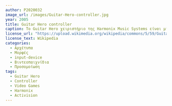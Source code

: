 ```yaml
---
author: P2020032
image_url: /images/Guitar-Hero-controller.jpg
year: 2005
title: Guitar Hero controller
caption: Το Guitar Hero χειριστήριο της Harmonix Music Systems είναι μια αντιγραφή (κλίμακας 3/4) μιας Gibson SG ηλεκτρικής κιθάρας. Αυτό το χειριστήριο προσομοιώνει το παίξιμο μιας πραγματικής κιθάρας (βέβαια, παραμένει μια τροποποίηση ενός τυπικού χεριστήριου ηλεκτρονικών παιχνιδιών και στην πράξη απέχει πολύ από μια πραγματική κιθάρα). Το συγκεκριμένο χειριστήριο έχει 5 χρωματιστά κουμπιά πάνω στο λαιμό της κιθάρας, ενώ στο σώμα της έχει τα κουμπιά "Εκκίνησης" και "Επιλογής" καθώς και τις μπάρες "Τρέμολο" και "Γρατζουνίσματος". Αυτό το είδος χειριστήριου χρησιμοποιείται συνήθως σε παιχνίδια όπως το GuitarHero, RockBand και GuitarFreaks και αποτέλεσε έμπνευση για πολλά παρόμοια χειριστήρια και παιχνίδια. Να επισημανθεί πως παραμένει ένα παιχνίδι και δεν αποτελεί εκπαιδευτικό σύστημα.
license_url: "https://upload.wikimedia.org/wikipedia/commons/5/59/Guitar-hero-controller-horiz.jpg"
license_text: Wikipedia
categories:
  - Αρχέτυπα
  - Μορφές
  - input-device
  - Βιντεοπαιχνίδια
  - Προσομοίωση
tags: 
  - Guitar Hero
  - Controller
  - Video Games
  - Harmonix
  - Activision
---
```

